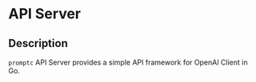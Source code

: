 # API Server

## Description

`promptc` API Server provides a simple API framework for OpenAI Client in Go.
